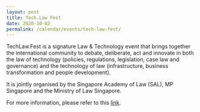 ```yaml
---
layout: post
title: Tech.Law Fest
date: 2020-10-02
permalink: /calendar/events/tech-law-fest/
---
```


TechLaw.Fest is a signature Law & Technology event that brings together the international community to debate, deliberate, act and innovate in both the law of technology (policies, regulations, legislation, case law and governance) and the technology of law (infrastructure, business transformation and people development).

It is jointly organised by the Singapore Academy of Law (SAL), MP Singapore and the Ministry of Law Singapore.

For more information, please refer to this [link](https://www.techlawfest.com/).
